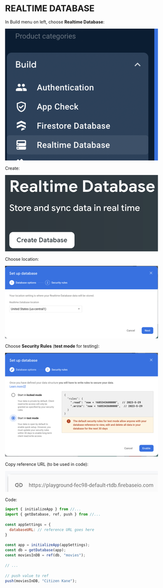 # REALTIME DATABASE

In Build menu on left, choose **Realtime Database**:

![Realtime Database](/assets/realtime-database/rtdb-menu.png)

Create:

![Create Realtime Database](/assets/realtime-database/rtdb-create.png)

Choose location:

![Choose Realtime Database Location](/assets/realtime-database/rtdb-location.png)

Choose **Security Rules** (**test mode** for testing):

![Choose Realtime Database Security Rules](/assets/realtime-database/rtdb-securityrules.png)

Copy reference URL (to be used in code):

![Realtime Database Reference URL](/assets/realtime-database/rtdb-refurl.png)

Code:

```js
import { initializeApp } from //...
import { getDatabase, ref, push } from //...

const appSettings = {
  databaseURL: // reference URL goes here
}

const app = initializeApp(appSettings);
const db = getDatabase(app);
const moviesInDB = ref(db, "movies");

// ...

// push value to ref
push(moviesInDB, "Citizen Kane");
```
